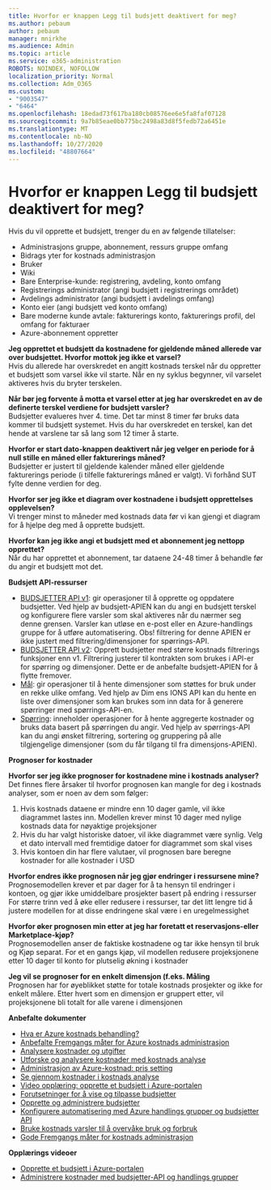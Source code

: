 ```yaml
---
title: Hvorfor er knappen Legg til budsjett deaktivert for meg?
ms.author: pebaum
author: pebaum
manager: mnirkhe
ms.audience: Admin
ms.topic: article
ms.service: o365-administration
ROBOTS: NOINDEX, NOFOLLOW
localization_priority: Normal
ms.collection: Adm_O365
ms.custom:
- "9003547"
- "6464"
ms.openlocfilehash: 18edad73f617ba180cb08576ee6e5fa8faf07128
ms.sourcegitcommit: 9a7b85eae0bb775bc2498a83d8f5fedb72a6451e
ms.translationtype: MT
ms.contentlocale: nb-NO
ms.lasthandoff: 10/27/2020
ms.locfileid: "48807664"
---
```

# <a name="why-is-the-add-budget-button-disabled-for-me"></a>Hvorfor er knappen Legg til budsjett deaktivert for meg?

Hvis du vil opprette et budsjett, trenger du en av følgende tillatelser:

- Administrasjons gruppe, abonnement, ressurs gruppe omfang
- Bidrags yter for kostnads administrasjon
- Bruker
- Wiki
- Bare Enterprise-kunde: registrering, avdeling, konto omfang
- Registrerings administrator (angi budsjett i registrerings området)
- Avdelings administrator (angi budsjett i avdelings omfang)
- Konto eier (angi budsjett ved konto omfang)
- Bare moderne kunde avtale: fakturerings konto, fakturerings profil, del omfang for fakturaer
- Azure-abonnement oppretter

**Jeg opprettet et budsjett da kostnadene for gjeldende måned allerede var over budsjettet. Hvorfor mottok jeg ikke et varsel?**  
Hvis du allerede har overskredet en angitt kostnads terskel når du oppretter et budsjett som varsel ikke vil starte. Når en ny syklus begynner, vil varselet aktiveres hvis du bryter terskelen.

**Når bør jeg forvente å motta et varsel etter at jeg har overskredet en av de definerte terskel verdiene for budsjett varsler?**  
Budsjetter evalueres hver 4. time. Det tar minst 8 timer før bruks data kommer til budsjett systemet. Hvis du har overskredet en terskel, kan det hende at varslene tar så lang som 12 timer å starte.

**Hvorfor er start dato-knappen deaktivert når jeg velger en periode for å null stille en måned eller fakturerings måned?**  
Budsjetter er justert til gjeldende kalender måned eller gjeldende fakturerings periode (i tilfelle fakturerings måned er valgt). Vi forhånd SUT fylte denne verdien for deg.

**Hvorfor ser jeg ikke et diagram over kostnadene i budsjett opprettelses opplevelsen?**  
Vi trenger minst to måneder med kostnads data før vi kan gjengi et diagram for å hjelpe deg med å opprette budsjett.

**Hvorfor kan jeg ikke angi et budsjett med et abonnement jeg nettopp opprettet?**  
Når du har opprettet et abonnement, tar dataene 24-48 timer å behandle før du angir et budsjett mot det.

**Budsjett API-ressurser**

- [BUDSJETTER API v1](https://docs.microsoft.com/rest/api/consumption/budgets?WT.mc_id=Portal-Microsoft_Azure_Support): gir operasjoner til å opprette og oppdatere budsjetter. Ved hjelp av budsjett-APIEN kan du angi en budsjett terskel og konfigurere flere varsler som skal aktiveres når du nærmer seg denne grensen. Varsler kan utløse en e-post eller en Azure-handlings gruppe for å utføre automatisering. Obs! filtrering for denne APIEN er ikke justert med filtrering/dimensjoner for spørrings-API.
- [BUDSJETTER API v2](https://github.com/Azure/azure-rest-api-specs/blob/master/specification/cost-management/resource-manager/Microsoft.CostManagement/preview/2019-04-01-preview/examples/CreateOrUpdateBudget.json): Opprett budsjetter med større kostnads filtrerings funksjoner enn v1. Filtrering justerer til kontrakten som brukes i API-er for spørring og dimensjoner. Dette er de anbefalte budsjett-APIEN for å flytte fremover.
- [Mål](https://docs.microsoft.com/rest/api/cost-management/dimensions?WT.mc_id=Portal-Microsoft_Azure_Support): gir operasjoner til å hente dimensjoner som støttes for bruk under en rekke ulike omfang. Ved hjelp av Dim ens IONS API kan du hente en liste over dimensjoner som kan brukes som inn data for å generere spørringer med spørrings-API-en.
- [Spørring](https://docs.microsoft.com/rest/api/cost-management/query?WT.mc_id=Portal-Microsoft_Azure_Support): inneholder operasjoner for å hente aggregerte kostnader og bruks data basert på spørringen du angir. Ved hjelp av spørrings-API kan du angi ønsket filtrering, sortering og gruppering på alle tilgjengelige dimensjoner (som du får tilgang til fra dimensjons-APIEN).

**Prognoser for kostnader**

**Hvorfor ser jeg ikke prognoser for kostnadene mine i kostnads analyser?**  
Det finnes flere årsaker til hvorfor prognosen kan mangle for deg i kostnads analyser, som er noen av dem som følger:

1. Hvis kostnads dataene er mindre enn 10 dager gamle, vil ikke diagrammet lastes inn. Modellen krever minst 10 dager med nylige kostnads data for nøyaktige projeksjoner
2. Hvis du har valgt historiske datoer, vil ikke diagrammet være synlig. Velg et dato intervall med fremtidige datoer for diagrammet som skal vises
3. Hvis kontoen din har flere valutaer, vil prognosen bare beregne kostnader for alle kostnader i USD

**Hvorfor endres ikke prognosen når jeg gjør endringer i ressursene mine?**  
Prognosemodellen krever et par dager for å ta hensyn til endringer i kontoen, og gjør ikke umiddelbare prosjekter basert på endring i ressurser  
For større trinn ved å øke eller redusere i ressurser, tar det litt lengre tid å justere modellen for at disse endringene skal være i en uregelmessighet

**Hvorfor øker prognosen min etter at jeg har foretatt et reservasjons-eller Marketplace-kjøp?**  
Prognosemodellen anser de faktiske kostnadene og tar ikke hensyn til bruk og Kjøp separat. For et en gangs kjøp, vil modellen redusere projeksjonene etter 10 dager til konto for plutselig økning i kostnader

**Jeg vil se prognoser for en enkelt dimensjon (f.eks. Måling**  
Prognosen har for øyeblikket støtte for totale kostnads prosjekter og ikke for enkelt målere. Etter hvert som en dimensjon er gruppert etter, vil projeksjonene bli totalt for alle varene i dimensjonen

**Anbefalte dokumenter**

- [Hva er Azure kostnads behandling?](https://docs.microsoft.com/azure/cost-management/overview-cost-mgt?WT.mc_id=Portal-Microsoft_Azure_Support)
- [Anbefalte Fremgangs måter for Azure kostnads administrasjon](https://docs.microsoft.com/azure/cost-management/cost-mgt-best-practices?WT.mc_id=Portal-Microsoft_Azure_Support)
- [Analysere kostnader og utgifter](https://docs.microsoft.com/azure/cost-management/quick-acm-cost-analysis?WT.mc_id=Portal-Microsoft_Azure_Support)
- [Utforske og analysere kostnader med kostnads analyse](https://docs.microsoft.com/azure/cost-management/quick-acm-cost-analysis?WT.mc_id=Portal-Microsoft_Azure_Support)
- [Administrasjon av Azure-kostnad: pris setting](https://azure.microsoft.com/services/cost-management/#pricing)
- [Se gjennom kostnader i kostnads analyse](https://docs.microsoft.com/azure/cost-management-billing/costs/quick-acm-cost-analysis?WT.mc_id=Portal-Microsoft_Azure_Support#review-costs-in-cost-analysis)
- [Video opplæring: opprette et budsjett i Azure-portalen](https://www.youtube.com/watch?v=ExIVG_Gr45A&t=4s)
- [Forutsetninger for å vise og tilpasse budsjetter](https://docs.microsoft.com/azure/cost-management-billing/costs/tutorial-acm-create-budgets?WT.mc_id=Portal-Microsoft_Azure_Support#prerequisites)
- [Opprette og administrere budsjetter](https://docs.microsoft.com/azure/cost-management-billing/costs/tutorial-acm-create-budgets?WT.mc_id=Portal-Microsoft_Azure_Support#create-a-budget-in-the-azure-portal)
- [Konfigurere automatisering med Azure handlings grupper og budsjetter API](https://docs.microsoft.com/azure/cost-management/tutorial-acm-create-budgets?WT.mc_id=Portal-Microsoft_Azure_Support#trigger-an-action-group)
- [Bruke kostnads varsler til å overvåke bruk og forbruk](https://docs.microsoft.com/azure/cost-management/cost-mgt-alerts-monitor-usage-spending?WT.mc_id=Portal-Microsoft_Azure_Support)
- [Gode Fremgangs måter for kostnads administrasjon](https://docs.microsoft.com/azure/cost-management/cost-mgt-best-practices?WT.mc_id=Portal-Microsoft_Azure_Support)  

**Opplærings videoer**

- [Opprette et budsjett i Azure-portalen](https://go.microsoft.com/fwlink/?linkid=2146761)
- [Administrere kostnader med budsjetter-API og handlings grupper](https://go.microsoft.com/fwlink/?linkid=2147038)
